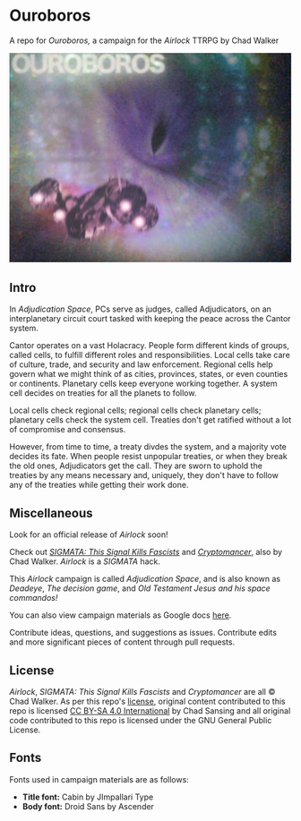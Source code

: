 # Ouroboros

A repo for *Ouroboros,* a campaign for the *Airlock* TTRPG by Chad Walker

![Ouroboros banner](/images/ouroboros-title-1.png)

## Intro

In *Adjudication Space*, PCs serve as judges, called Adjudicators, on an interplanetary circuit court tasked with keeping the peace across the Cantor system.

Cantor operates on a vast Holacracy. People form different kinds of groups, called cells, to fulfill different roles and responsibilities. Local cells take care of culture, trade, and security and law enforcement. Regional cells help govern what we might think of as cities, provinces, states, or even counties or continents. Planetary cells keep everyone working together. A system cell decides on treaties for all the planets to follow.

Local cells check regional cells; regional cells check planetary cells; planetary cells check the system cell. Treaties don't get ratified without a lot of compromise and consensus.

However, from time to time, a treaty divdes the system, and a majority vote decides its fate. When people resist unpopular treaties, or when they break the old ones, Adjudicators get the call. They are sworn to uphold the treaties by any means necessary and, uniquely, they don't have to follow any of the treaties while getting their work done.

## Miscellaneous

Look for an official release of *Airlock* soon!

Check out [*SIGMATA: This Signal Kills Fascists*](https://www.drivethrurpg.com/product/247973/SIGMATA-This-Signal-Kills-Fascists?src=hottest) and [*Cryptomancer*](http://cryptorpg.com), also by Chad Walker. *Airlock* is a *SIGMATA* hack.

This *Airlock* campaign is called *Adjudication Space*, and is also known as *Deadeye*, *The decision game*, and *Old Testament Jesus and his space commandos!*

You can also view campaign materials as Google docs [here](https://drive.google.com/open?id=1-FssGy07RWlhFZ8iE7CyldCQ5o3wq3yE).

Contribute ideas, questions, and suggestions as issues. Contribute edits and more significant pieces of content through pull requests.

## License

*Airlock*, *SIGMATA: This Signal Kills Fascists* and *Cryptomancer* are all © Chad Walker. As per this repo's [license](https://github.com/chadsansing/airlock-campaign/blob/master/LICENSE), original content contributed to this repo is licensed [CC BY-SA 4.0 International](https://creativecommons.org/licenses/by-sa/4.0/) by Chad Sansing and all original code contributed to this repo is licensed under the GNU General Public License.

## Fonts

Fonts used in campaign materials are as follows:

- **Title font:** Cabin by JImpallari Type
- **Body font:** Droid Sans by Ascender
